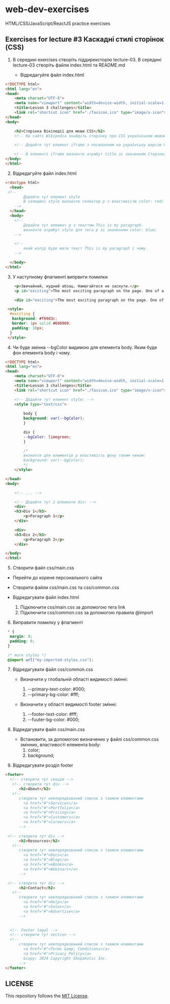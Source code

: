 # web-dev-exercises

HTML/CSS/JavaScript/ReactJS practice exercises

## Exercises for lecture #3  Каскадні стилі сторінок (CSS)

1. В середині exercises створіть піддирексторію lecture-03. В середині lecture-03 створіть файли index.html та README.md

    - Відредагуйте файл index.html

```html
<!DOCTYPE html>
<html lang="en">
<head>
    <meta charset="UTF-8">
    <meta name="viewport" content="width=device-width, initial-scale=1.0">
    <title>Lesson 3 challenges</title>
    <link rel="shortcut icon" href="./favicon.ico" type="image/x-icon">
</head>
<body>

    <h2>Сторінка Вікіпедії для мови CSS</h2>
    <!-- На сайті Wikipedia знайдіть сторінку про CSS українською мовою -->

    <!-- Додайте тут елеиент iframe з посиланням на українську версію Wikipedia page for the CSS language -->

    <!-- В елеиенті iframe визначте атрибут title зі значенням Сторінка Вікіпедії для мови CSS -->
</body>
</html>
```

2. Відредагуйте файл index.html

```html
<!doctype html>
  <head>
 <!-- 
		Додайте тут елеиент style 
		В сепедині style визначте селектор p з властивістю color: red;
	-->
  </head>
  <body>
    <!-- 
		Додайте тут елеиент p з текстом This is my paragraph.
		визначте атрибут style для тега p зі значенням color: blue;
	-->

    <!-- 
		який колір буде мати текст This is my paragraph і чому.
	-->

  </body>
</html>
```

3. У наступному фпагменті випрвити помилки

```html
    <p>Звичайний, нудний абзац. Намагайтеся не заснути.</p>
    <p id="exciting">The most exciting paragraph on the page. One of a kind!</p>

    <div id="exciting">The most exciting paragraph on the page. One of a kind!</div>

 <style>
  #exciting {
   background: #f69d3c;
   border: 1px solid #696969;
   padding: 10px;
  }
 </style>
```

4. Чи буде змінна --bgColor видимою для елемента body. Яким буде фон елемента body і чому.

```html
<!DOCTYPE html>
<html lang="en">
<head>
    <meta charset="UTF-8">
    <meta name="viewport" content="width=device-width, initial-scale=1.0">
    <title>Lesson 3 challenges</title>
    <link rel="shortcut icon" href="./favicon.ico" type="image/x-icon">

    <!-- Додайте тут елеиент style: -->
    <style type="text/css">
     
        body {
        background: var(--bgColor);
        }

        div {
        --bgColor: limegreen;
        }

        /*
        визначте для елементів p властивість фону таким чином:
        background: var(--bgColor);
        */
    </style>

</head>
<body>

    <!-- ... -->

    <!-- Додайте тут 2 елеиенти div: -->
    <div>
    <h3>Div 1</h3>
        <p>Paragraph 1</p>
    </div>

    <div>
    <h3>Div 2</h3>
        <p>Paragraph 2</p>
    </div>

</body>
</html>
```

5. Створити файл css/main.css

- Перейти до кореня персонального сайта
- Створити файли css/main.css та css/common.css
- Відредагувати файл index.html

  1. Підключити css/main.css за допомогою тега link
  2. Підключити css/common.css за допомогою правила @import

6. Виправити помилку у фпагменті

```css
 * {
  margin: 0;
  padding: 0;
 }

 /* more styles */
 @import url("my-imported-styles.css");
```

7. Відредагувати файл css/common.css

    - Визначити у глобальній області видимості змінні:
        1. --primary-text-color: #000;
        2. --primary-bg-color: #fff;

    - Визначити у області видимості footer змінні:
        1. --footer-text-color: #fff;
        2. --fuuter-bg-color: #000;

8. Відредагувати файл css/main.css

    - Встановити, за допомогою визначених у файлі css/common.css змінних, властивості елемента body:
        1. color;
        2. background;

9. Відредагувати розділ footer

```html
<footer>
  <!-- створити тут секцію -->
   <!-- створити тут div -->
      <h2>About</h2>
   <!-- 
	  створити тут невпорядкований список з такмсм елементами 
	  	<a href="#">Services</a>
        <a href="#">Portfolio</a>
        <a href="#">Pricing</a>
        <a href="#">Customers</a>
        <a href="#">Careers</a>
	  -->
 
 <!-- створити тут div -->
      <h2>Resources</h2>
   <!-- 
	  створити тут невпорядкований список з такмсм елементами 
	  	<a href="#">Docs</a>
        <a href="#">Blog</a>
        <a href="#">eBooks</a>
        <a href="#">Webinars</a>
	  -->

 <!-- створити тут div -->
      <h2>Contact</h2>
   <!-- 
	  створити тут невпорядкований список з такмсм елементами 
	  	<a href="#">Help</a>
        <a href="#">Sales</a>
        <a href="#">Advertise</a>
	  -->

  
  <!-- Footer legal -->
  <!-- створити тут section -->
  <!-- 
	  створити тут невпорядкований список з такмсм елементами 
	  	<a href="#">Terms &amp; Conditions</a>
        <a href="#">Privacy Policy</a>
        &copy; 2024 Copyright Shopaholic Inc.
	  -->
</footer>
```

## LICENSE

This repository follows the [MIT License](https://github.com/couchjanus/web-dev-exercises/tree/main/LICENSE).
